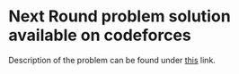 # **Next Round** problem solution available on codeforces

Description of the problem can be found under [this](https://codeforces.com/contest/158/problem/A) link.